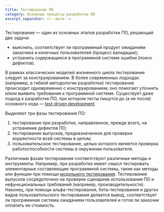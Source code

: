 ```yaml
---
title: Тестирование ПО
category: Основные процессы разработки ПО
excerpt_separator: <!--more-->
---
```


Тестирование — один из основных этапов разработки ПО, решающий две задачи:

  * выяснить, соответствует ли программный продукт ожиданиям заказчика и конечных пользователей (процесс валидации);
  * устранить содержащиеся в программной системе ошибки (поиск дефектов).

<!--more-->

В рамках классических моделей жизненного цикла тестирование следует за конструированием. 
В более современных подходах (например, в гибкой методологии разработки) тестирование происходит одновременно с конструированием; 
оно помогает уточнить и/или выявить требования к программной системе. 
Существует даже подход к разработке ПО, при котором тесты пишутся до (а не после) основного кода — [test-driven development][1].

Выделяют три фазы тестирования ПО:

 1. тестирование при разработке, направленное, прежде всего, на устранение дефектов ПО;
 2. тестирование выпусков, предназначенное для проверки корректности всей системы в целом;
 3. пользовательское тестирование, целью которого является проверка работоспособности системы в окружении пользователя.

Различным фазам тестирования соответствуют различные методы и инструменты. Например, при разработке 
имеет смысл тестировать элементарные составляющие программной системы, такие как методы или функции 
при помощи [модульного тестирования][2]. Тестирование выпусков сосредоточено на проверке сценариев использования ПО 
и нефункциональных требований (например, производительности). Наконец, при помощи альфа-тестирования, бета-тестирования 
и других видов пользовательского тестирования делается вывод, соответствует ли программная система ожиданиям пользователей 
и готов ли заказчик оплатить ее стоимость.

[1]: https://en.wikipedia.org/wiki/Test-driven_development
[2]: https://en.wikipedia.org/wiki/Unit_testing

